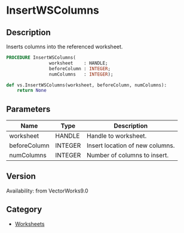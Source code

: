 # InsertWSColumns

## Description
Inserts columns into the referenced worksheet.

```pascal
PROCEDURE InsertWSColumns(
				worksheet    : HANDLE;
				beforeColumn : INTEGER;
				numColumns   : INTEGER);
```

```python
def vs.InsertWSColumns(worksheet, beforeColumn, numColumns):
    return None
```

## Parameters
|Name|Type|Description|
|---|---|---|
|worksheet|HANDLE|Handle to worksheet.|
|beforeColumn|INTEGER|Insert location of new columns.|
|numColumns|INTEGER|Number of columns to insert.|

## Version
Availability: from VectorWorks9.0

## Category
* [Worksheets](../Categories/Worksheets.md)
